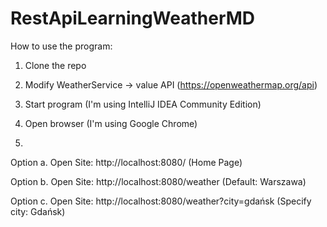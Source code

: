 # RestApiLearningWeatherMD

How to use the program:
1. Clone the repo
2. Modify WeatherService -> value API (https://openweathermap.org/api)
3. Start program (I'm using IntelliJ IDEA Community Edition)
4. Open browser (I'm using Google Chrome)

5.
  Option a. Open Site: http://localhost:8080/ (Home Page)
  
  Option b. Open Site: http://localhost:8080/weather (Default: Warszawa)
  
  Option c. Open Site: http://localhost:8080/weather?city=gdańsk (Specify city: Gdańsk)
